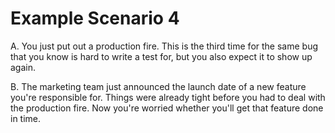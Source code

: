 # Example Scenario 4

A. You just put out a production fire. This is the
third time for the same bug that you know is hard
to write a test for, but you also expect it to
show up again.

B. The marketing team just announced the launch
date of a new feature you're responsible for.
Things were already tight before you had to deal
with the production fire. Now you're worried
whether you'll get that feature done in time.
